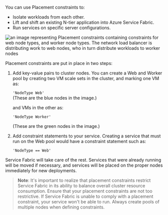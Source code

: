

You can use Placement constraints to:

- Isolate workloads from each other.
- Lift and shift an existing N-tier application into Azure Service Fabric.
- Run services on specific server configurations.

![an image representing Placement constraints containing constraints for web node types, and worker node types. The network load balancer is distributing work to web nodes, who in turn distribute workloads to worker nodes](../Linked_Image_Files\3.2.3_cluster-layout-different-workloads.png)

Placement constraints are put in place in two steps:

1. Add key-value pairs to cluster nodes. You can create a Web and Worker pool by creating two VM scale sets in the cluster, and marking one VM as:

    ```'NodeType Web'```  
    (These are the blue nodes in the image.)

    and VMs in the other as: 

    ```'NodeType Worker'``` 

    (These are the green nodes in the image.)

2. Add constraint statements to your service. Creating a service that must run on the Web pool would have a constraint statement such as:

    ```'NodeType == Web'```

Service Fabric will take care of the rest. Services that were already running will be moved if necessary, and  services will be placed on the proper nodes immediately for new deployments.

> **Note**: It's important to realize that placement constraints restrict Service Fabric in its ability to balance overall cluster resource consumption. Ensure that your placement constraints are not too restrictive. If Service Fabric is unable to comply with a placement constraint, your service won't be able to run. Always create pools of multiple nodes when defining constraints.

